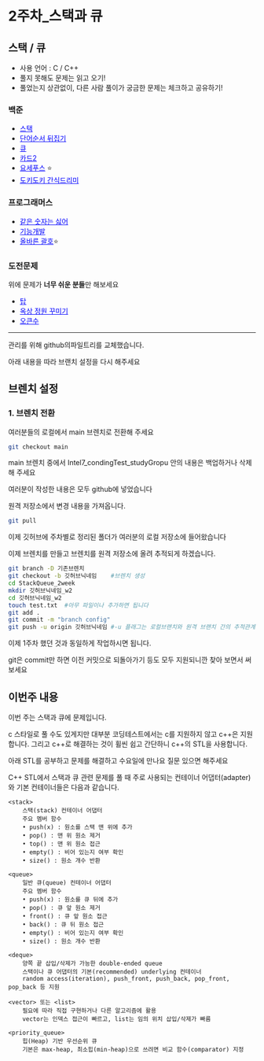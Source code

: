 # 2주차_스택과 큐

## 스택 / 큐
- 사용 언어 : C / C++<br>
- 풀지 못해도 문제는 읽고 오기!
- 풀었는지 상관없이, 다른 사람 풀이가 궁금한 문제는 체크하고 공유하기!

### 백준

- <a href="https://www.acmicpc.net/problem/10828" style="color: blue;">스택</a>
- <a href="https://www.acmicpc.net/problem/12605" style="color: blue;">단어순서 뒤집기</a>
- <a href="https://www.acmicpc.net/problem/10845" style="color: blue;">큐</a>
- <a href="https://www.acmicpc.net/problem/2164" style="color: blue;">카드2</a>
- <a href="https://www.acmicpc.net/problem/1158" style="color: blue;">요세푸스</a> ⭐ 
- <a href="https://www.acmicpc.net/problem/12789" style="color: blue;">도키도키 간식드리미</a>

### 프로그래머스

- <a href="https://school.programmers.co.kr/learn/courses/30/lessons/12906" style="color: blue;">같은 숫자는 싫어</a>
- <a href="https://school.programmers.co.kr/learn/courses/30/lessons/42586" style="color: blue;">기능개발</a>
- <a href="https://school.programmers.co.kr/learn/courses/30/lessons/12909" style="color: blue;">올바른 괄호</a>⭐ 

### 도전문제
위에 문제가 **너무 쉬운 분들**만 해보세요

- <a href="https://www.acmicpc.net/problem/2493" style="color: blue;">탑</a>
- <a href="https://www.acmicpc.net/problem/6198" style="color: blue;">옥상 정원 꾸미기</a>
- <a href="https://www.acmicpc.net/problem/17298" style="color: blue;">오큰수</a>

------------------------------------
관리를 위해 github의파일트리를 교체했습니다.

아래 내용을 따라 브랜치 설정을 다시 해주세요

## 브렌치 설정

### 1. 브렌치 전환
여러분들의 로컬에서 main 브렌치로 전환해 주세요

```bash
git checkout main
```

main 브렌치 중에서 Intel7_condingTest_studyGropu 안의 내용은 백업하거나 삭제해 주세요

여러분이 작성한 내용은 모두 github에 넣었습니다

원격 저장소에서 변경 내용을 가져옵니다.


```bash
git pull
```

이제 깃허브에 주차별로 정리된 폴더가 여러분의 로컬 저장소에 들어왔습니다

이제 브렌치를 만들고 브렌치를 원격 저장소에 올려 추적되게 하겠습니다.


```bash
git branch -D 기존브렌치
git checkout -b 깃허브닉네임    #브렌치 생성
cd StackQueue_2week
mkdir 깃허브닉네임_w2
cd 깃허브닉네임_w2
touch test.txt  #아무 파일이나 추가하면 됩니다
git add .
git commit -m "branch config"
git push -u origin 깃허브닉네임 #-u 플래그는 로컬브랜치와 원격 브랜치 간의 추적관계를 설정합니다.
```

이제 1주차 했던 것과 동일하게 작업하시면 됩니다.

git은 commit만 하면 이전 커밋으로 되돌아가기 등도 모두 지원되니깐 찾아 보면서 써보세요

## 이번주 내용
이번 주는 스택과 큐에 문제입니다.

c 스타일로 풀 수도 있게지만 대부분 코딩테스트에서는 c를 지원하지 않고 c++은 지원합니다. 그리고 c++로 해결하는 것이 휠씬 쉽고 간단하니 c++의 STL을 사용합니다.

아래 STL를 공부하고 문제를 해결하고 수요일에 만나요
질문 있으면 해주세요

C++ STL에서 스택과 큐 관련 문제를 풀 때 주로 사용되는 컨테이너 어댑터(adapter)와 기본 컨테이너들은 다음과 같습니다.

    <stack>
        스택(stack) 컨테이너 어댑터
        주요 멤버 함수
        • push(x) : 원소를 스택 맨 위에 추가
        • pop() : 맨 위 원소 제거
        • top() : 맨 위 원소 접근
        • empty() : 비어 있는지 여부 확인
        • size() : 원소 개수 반환

    <queue>
        일반 큐(queue) 컨테이너 어댑터
        주요 멤버 함수
        • push(x) : 원소를 큐 뒤에 추가
        • pop() : 큐 앞 원소 제거
        • front() : 큐 앞 원소 접근
        • back() : 큐 뒤 원소 접근
        • empty() : 비어 있는지 여부 확인
        • size() : 원소 개수 반환

    <deque>
        양쪽 끝 삽입/삭제가 가능한 double-ended queue
        스택이나 큐 어댑터의 기본(recommended) underlying 컨테이너
        random access(iteration), push_front, push_back, pop_front, pop_back 등 지원

    <vector> 또는 <list>
        필요에 따라 직접 구현하거나 다른 알고리즘에 활용
        vector는 인덱스 접근이 빠르고, list는 임의 위치 삽입/삭제가 빠름

    <priority_queue>
        힙(Heap) 기반 우선순위 큐
        기본은 max-heap, 최소힙(min-heap)으로 쓰려면 비교 함수(comparator) 지정







